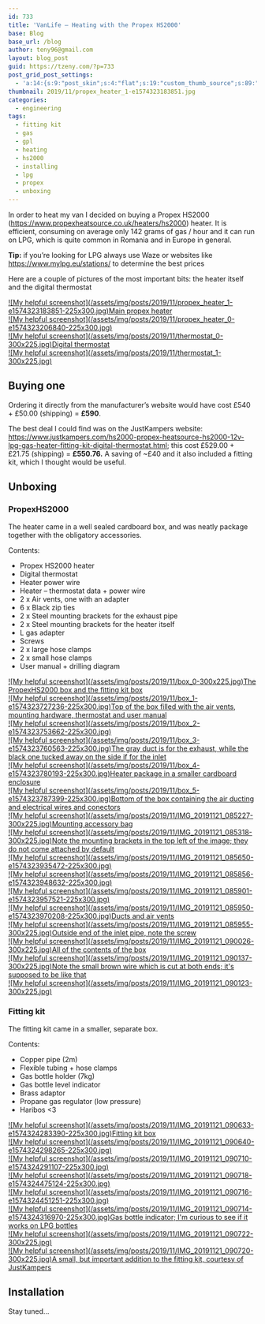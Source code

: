 ```yaml
---
id: 733
title: 'VanLife – Heating with the Propex HS2000'
base: Blog
base_url: /blog
author: teny96@gmail.com
layout: blog_post
guid: https://tzeny.com/?p=733
post_grid_post_settings:
  - 'a:14:{s:9:"post_skin";s:4:"flat";s:19:"custom_thumb_source";s:89:"https://tzeny.com/wp-content/plugins/post-grid/assets/frontend/css/images/placeholder.png";s:16:"thumb_custom_url";s:0:"";s:17:"font_awesome_icon";s:0:"";s:23:"font_awesome_icon_color";s:0:"";s:22:"font_awesome_icon_size";s:0:"";s:17:"custom_youtube_id";s:0:"";s:15:"custom_vimeo_id";s:0:"";s:21:"custom_dailymotion_id";s:0:"";s:14:"custom_mp3_url";s:0:"";s:20:"custom_soundcloud_id";s:0:"";s:16:"custom_video_MP4";s:0:"";s:16:"custom_video_OGV";s:0:"";s:17:"custom_video_WEBM";s:0:"";}'
thumbnail: 2019/11/propex_heater_1-e1574323183851.jpg
categories:
  - engineering
tags:
  - fitting kit
  - gas
  - gpl
  - heating
  - hs2000
  - installing
  - lpg
  - propex
  - unboxing
---
```

In order to heat my van I decided on buying a Propex HS2000 (<a rel="noreferrer noopener" aria-label=" (opens in a new tab)" href="https://www.propexheatsource.co.uk/heaters/hs2000" target="_blank">https://www.propexheatsource.co.uk/heaters/hs2000</a>) heater. It is efficient, consuming on average only 142 grams of gas / hour and it can run on LPG, which is quite common in Romania and in Europe in general.

**Tip:** if you’re looking for LPG always use Waze or websites like <a rel="noreferrer noopener" aria-label=" (opens in a new tab)" href="https://www.mylpg.eu/stations/" target="_blank">https://www.mylpg.eu/stations/</a> to determine the best prices

Here are a couple of pictures of the most important bits: the heater itself and the digital thermostat

<div class="wp-block-responsive-lightbox-gallery">
  <div class="rl-gallery-container rl-loading" id="rl-gallery-container-30" data-gallery_id="734"> <div class="rl-gallery rl-basicgrid-gallery " id="rl-gallery-30" data-gallery_no="30"> 
  
  <div class="rl-gallery-item">
    <a href="https://tzeny.com/wp-content/uploads/2019/11/propex_heater_1-e1574323183851.jpg" title="Main propex heater" data-rl_title="Main propex heater" class="rl-gallery-link" data-rl_caption="" data-rel="lightbox-gallery-30">![My helpful screenshot](/assets/img/posts/2019/11/propex_heater_1-e1574323183851-225x300.jpg)<span class="rl-gallery-caption"><span class="rl-gallery-item-title">Main propex heater</span></span></a>
  </div>
  
  <div class="rl-gallery-item">
    <a href="https://tzeny.com/wp-content/uploads/2019/11/propex_heater_0-e1574323206840.jpg" title="" data-rl_title="" class="rl-gallery-link" data-rl_caption="" data-rel="lightbox-gallery-30">![My helpful screenshot](/assets/img/posts/2019/11/propex_heater_0-e1574323206840-225x300.jpg)</a>
  </div>
  
  <div class="rl-gallery-item">
    <a href="https://tzeny.com/wp-content/uploads/2019/11/thermostat_0.jpg" title="Digital thermostat" data-rl_title="Digital thermostat" class="rl-gallery-link" data-rl_caption="" data-rel="lightbox-gallery-30">![My helpful screenshot](/assets/img/posts/2019/11/thermostat_0-300x225.jpg)<span class="rl-gallery-caption"><span class="rl-gallery-item-title">Digital thermostat</span></span></a>
  </div>
  
  <div class="rl-gallery-item">
    <a href="https://tzeny.com/wp-content/uploads/2019/11/thermostat_1.jpg" title="" data-rl_title="" class="rl-gallery-link" data-rl_caption="" data-rel="lightbox-gallery-30">![My helpful screenshot](/assets/img/posts/2019/11/thermostat_1-300x225.jpg)</a>
  </div>
</div></div></div> 

## Buying one

Ordering it directly from the manufacturer’s website would have cost £540 + £50.00 (shipping) = **£590**. 

The best deal I could find was on the JustKampers website: <a rel="noreferrer noopener" aria-label=" (opens in a new tab)" href="https://www.justkampers.com/hs2000-propex-heatsource-hs2000-12v-lpg-gas-heater-fitting-kit-digital-thermostat.html" target="_blank">https://www.justkampers.com/hs2000-propex-heatsource-hs2000-12v-lpg-gas-heater-fitting-kit-digital-thermostat.html</a>; this cost £529.00 + £21.75 (shipping) = **£550.76.** A saving of ~£40 and it also included a fitting kit, which I thought would be useful.

## Unboxing

### PropexHS2000

The heater came in a well sealed cardboard box, and was neatly package together with the obligatory accessories.

Contents:

  * Propex HS2000 heater
  * Digital thermostat
  * Heater power wire
  * Heater – thermostat data + power wire
  * 2 x Air vents, one with an adapter 
  * 6 x Black zip ties
  * 2 x Steel mounting brackets for the exhaust pipe
  * 2 x Steel mounting brackets for the heater itself
  * L gas adapter
  * Screws
  * 2 x large hose clamps
  * 2 x small hose clamps
  * User manual + drilling diagram

<div class="wp-block-responsive-lightbox-gallery">
  <div class="rl-gallery-container rl-loading" id="rl-gallery-container-31" data-gallery_id="740"> <div class="rl-gallery rl-basicgrid-gallery " id="rl-gallery-31" data-gallery_no="31"> 
  
  <div class="rl-gallery-item">
    <a href="https://tzeny.com/wp-content/uploads/2019/11/box_0.jpg" title="The PropexHS2000 box and the fitting kit box" data-rl_title="The PropexHS2000 box and the fitting kit box" class="rl-gallery-link" data-rl_caption="" data-rel="lightbox-gallery-31">![My helpful screenshot](/assets/img/posts/2019/11/box_0-300x225.jpg)<span class="rl-gallery-caption"><span class="rl-gallery-item-title">The PropexHS2000 box and the fitting kit box</span></span></a>
  </div>
  
  <div class="rl-gallery-item">
    <a href="https://tzeny.com/wp-content/uploads/2019/11/box_1-e1574323727236.jpg" title="Top of the box filled with the air vents, mounting hardware, thermostat and user manual" data-rl_title="Top of the box filled with the air vents, mounting hardware, thermostat and user manual" class="rl-gallery-link" data-rl_caption="" data-rel="lightbox-gallery-31">![My helpful screenshot](/assets/img/posts/2019/11/box_1-e1574323727236-225x300.jpg)<span class="rl-gallery-caption"><span class="rl-gallery-item-title">Top of the box filled with the air vents, mounting hardware, thermostat and user manual</span></span></a>
  </div>
  
  <div class="rl-gallery-item">
    <a href="https://tzeny.com/wp-content/uploads/2019/11/box_2-e1574323753662.jpg" title="" data-rl_title="" class="rl-gallery-link" data-rl_caption="" data-rel="lightbox-gallery-31">![My helpful screenshot](/assets/img/posts/2019/11/box_2-e1574323753662-225x300.jpg)</a>
  </div>
  
  <div class="rl-gallery-item">
    <a href="https://tzeny.com/wp-content/uploads/2019/11/box_3-e1574323760563.jpg" title="The gray duct is for the exhaust, while the black one tucked away on the side if for the inlet" data-rl_title="The gray duct is for the exhaust, while the black one tucked away on the side if for the inlet" class="rl-gallery-link" data-rl_caption="" data-rel="lightbox-gallery-31">![My helpful screenshot](/assets/img/posts/2019/11/box_3-e1574323760563-225x300.jpg)<span class="rl-gallery-caption"><span class="rl-gallery-item-title">The gray duct is for the exhaust, while the black one tucked away on the side if for the inlet</span></span></a>
  </div>
  
  <div class="rl-gallery-item">
    <a href="https://tzeny.com/wp-content/uploads/2019/11/box_4-e1574323780193.jpg" title="Heater package in a smaller cardboard enclosure" data-rl_title="Heater package in a smaller cardboard enclosure" class="rl-gallery-link" data-rl_caption="" data-rel="lightbox-gallery-31">![My helpful screenshot](/assets/img/posts/2019/11/box_4-e1574323780193-225x300.jpg)<span class="rl-gallery-caption"><span class="rl-gallery-item-title">Heater package in a smaller cardboard enclosure</span></span></a>
  </div>
  
  <div class="rl-gallery-item">
    <a href="https://tzeny.com/wp-content/uploads/2019/11/box_5-e1574323787399.jpg" title="Bottom of the box containing the air ducting and electrical wires and conectors" data-rl_title="Bottom of the box containing the air ducting and electrical wires and conectors" class="rl-gallery-link" data-rl_caption="" data-rel="lightbox-gallery-31">![My helpful screenshot](/assets/img/posts/2019/11/box_5-e1574323787399-225x300.jpg)<span class="rl-gallery-caption"><span class="rl-gallery-item-title">Bottom of the box containing the air ducting and electrical wires and conectors</span></span></a>
  </div>
  
  <div class="rl-gallery-item">
    <a href="https://tzeny.com/wp-content/uploads/2019/11/IMG_20191121_085227.jpg" title="Mounting accessory bag" data-rl_title="Mounting accessory bag" class="rl-gallery-link" data-rl_caption="" data-rel="lightbox-gallery-31">![My helpful screenshot](/assets/img/posts/2019/11/IMG_20191121_085227-300x225.jpg)<span class="rl-gallery-caption"><span class="rl-gallery-item-title">Mounting accessory bag</span></span></a>
  </div>
  
  <div class="rl-gallery-item">
    <a href="https://tzeny.com/wp-content/uploads/2019/11/IMG_20191121_085318.jpg" title="Note the mounting brackets in the top left of the image; they do not come attached by default" data-rl_title="Note the mounting brackets in the top left of the image; they do not come attached by default" class="rl-gallery-link" data-rl_caption="" data-rel="lightbox-gallery-31">![My helpful screenshot](/assets/img/posts/2019/11/IMG_20191121_085318-300x225.jpg)<span class="rl-gallery-caption"><span class="rl-gallery-item-title">Note the mounting brackets in the top left of the image; they do not come attached by default</span></span></a>
  </div>
  
  <div class="rl-gallery-item">
    <a href="https://tzeny.com/wp-content/uploads/2019/11/IMG_20191121_085650-e1574323935472.jpg" title="" data-rl_title="" class="rl-gallery-link" data-rl_caption="" data-rel="lightbox-gallery-31">![My helpful screenshot](/assets/img/posts/2019/11/IMG_20191121_085650-e1574323935472-225x300.jpg)</a>
  </div>
  
  <div class="rl-gallery-item">
    <a href="https://tzeny.com/wp-content/uploads/2019/11/IMG_20191121_085856-e1574323948632.jpg" title="" data-rl_title="" class="rl-gallery-link" data-rl_caption="" data-rel="lightbox-gallery-31">![My helpful screenshot](/assets/img/posts/2019/11/IMG_20191121_085856-e1574323948632-225x300.jpg)</a>
  </div>
  
  <div class="rl-gallery-item">
    <a href="https://tzeny.com/wp-content/uploads/2019/11/IMG_20191121_085901-e1574323957521.jpg" title="" data-rl_title="" class="rl-gallery-link" data-rl_caption="" data-rel="lightbox-gallery-31">![My helpful screenshot](/assets/img/posts/2019/11/IMG_20191121_085901-e1574323957521-225x300.jpg)</a>
  </div>
  
  <div class="rl-gallery-item">
    <a href="https://tzeny.com/wp-content/uploads/2019/11/IMG_20191121_085950-e1574323970208.jpg" title="Ducts and air vents" data-rl_title="Ducts and air vents" class="rl-gallery-link" data-rl_caption="" data-rel="lightbox-gallery-31">![My helpful screenshot](/assets/img/posts/2019/11/IMG_20191121_085950-e1574323970208-225x300.jpg)<span class="rl-gallery-caption"><span class="rl-gallery-item-title">Ducts and air vents</span></span></a>
  </div>
  
  <div class="rl-gallery-item">
    <a href="https://tzeny.com/wp-content/uploads/2019/11/IMG_20191121_085955.jpg" title="Outside end of the inlet pipe, note the screw" data-rl_title="Outside end of the inlet pipe, note the screw" class="rl-gallery-link" data-rl_caption="" data-rel="lightbox-gallery-31">![My helpful screenshot](/assets/img/posts/2019/11/IMG_20191121_085955-300x225.jpg)<span class="rl-gallery-caption"><span class="rl-gallery-item-title">Outside end of the inlet pipe, note the screw</span></span></a>
  </div>
  
  <div class="rl-gallery-item">
    <a href="https://tzeny.com/wp-content/uploads/2019/11/IMG_20191121_090026.jpg" title="All of the contents of the box" data-rl_title="All of the contents of the box" class="rl-gallery-link" data-rl_caption="" data-rel="lightbox-gallery-31">![My helpful screenshot](/assets/img/posts/2019/11/IMG_20191121_090026-300x225.jpg)<span class="rl-gallery-caption"><span class="rl-gallery-item-title">All of the contents of the box</span></span></a>
  </div>
  
  <div class="rl-gallery-item">
    <a href="https://tzeny.com/wp-content/uploads/2019/11/IMG_20191121_090137.jpg" title="Note the small brown wire which is cut at both ends; it's supposed to be like that" data-rl_title="Note the small brown wire which is cut at both ends; it's supposed to be like that" class="rl-gallery-link" data-rl_caption="" data-rel="lightbox-gallery-31">![My helpful screenshot](/assets/img/posts/2019/11/IMG_20191121_090137-300x225.jpg)<span class="rl-gallery-caption"><span class="rl-gallery-item-title">Note the small brown wire which is cut at both ends; it's supposed to be like that</span></span></a>
  </div>
  
  <div class="rl-gallery-item">
    <a href="https://tzeny.com/wp-content/uploads/2019/11/IMG_20191121_090123.jpg" title="" data-rl_title="" class="rl-gallery-link" data-rl_caption="" data-rel="lightbox-gallery-31">![My helpful screenshot](/assets/img/posts/2019/11/IMG_20191121_090123-300x225.jpg)</a>
  </div>
</div></div></div> 

### Fitting kit

The fitting kit came in a smaller, separate box. 

Contents:

  * Copper pipe (2m)
  * Flexible tubing + hose clamps
  * Gas bottle holder (7kg)
  * Gas bottle level indicator
  * Brass adaptor
  * Propane gas regulator (low pressure)
  * Haribos <3

<div class="wp-block-responsive-lightbox-gallery">
  <div class="rl-gallery-container rl-loading" id="rl-gallery-container-32" data-gallery_id="759"> <div class="rl-gallery rl-basicgrid-gallery " id="rl-gallery-32" data-gallery_no="32"> 
  
  <div class="rl-gallery-item">
    <a href="https://tzeny.com/wp-content/uploads/2019/11/IMG_20191121_090633-e1574324283390.jpg" title="Fitting kit box" data-rl_title="Fitting kit box" class="rl-gallery-link" data-rl_caption="" data-rel="lightbox-gallery-32">![My helpful screenshot](/assets/img/posts/2019/11/IMG_20191121_090633-e1574324283390-225x300.jpg)<span class="rl-gallery-caption"><span class="rl-gallery-item-title">Fitting kit box</span></span></a>
  </div>
  
  <div class="rl-gallery-item">
    <a href="https://tzeny.com/wp-content/uploads/2019/11/IMG_20191121_090640-e1574324298265.jpg" title="" data-rl_title="" class="rl-gallery-link" data-rl_caption="" data-rel="lightbox-gallery-32">![My helpful screenshot](/assets/img/posts/2019/11/IMG_20191121_090640-e1574324298265-225x300.jpg)</a>
  </div>
  
  <div class="rl-gallery-item">
    <a href="https://tzeny.com/wp-content/uploads/2019/11/IMG_20191121_090710-e1574324291107.jpg" title="" data-rl_title="" class="rl-gallery-link" data-rl_caption="" data-rel="lightbox-gallery-32">![My helpful screenshot](/assets/img/posts/2019/11/IMG_20191121_090710-e1574324291107-225x300.jpg)</a>
  </div>
  
  <div class="rl-gallery-item">
    <a href="https://tzeny.com/wp-content/uploads/2019/11/IMG_20191121_090718-e1574324475124.jpg" title="" data-rl_title="" class="rl-gallery-link" data-rl_caption="" data-rel="lightbox-gallery-32">![My helpful screenshot](/assets/img/posts/2019/11/IMG_20191121_090718-e1574324475124-225x300.jpg)</a>
  </div>
  
  <div class="rl-gallery-item">
    <a href="https://tzeny.com/wp-content/uploads/2019/11/IMG_20191121_090716-e1574324451251.jpg" title="" data-rl_title="" class="rl-gallery-link" data-rl_caption="" data-rel="lightbox-gallery-32">![My helpful screenshot](/assets/img/posts/2019/11/IMG_20191121_090716-e1574324451251-225x300.jpg)</a>
  </div>
  
  <div class="rl-gallery-item">
    <a href="https://tzeny.com/wp-content/uploads/2019/11/IMG_20191121_090714-e1574324316970.jpg" title="Gas bottle indicator; I'm curious to see if it works on LPG bottles" data-rl_title="Gas bottle indicator; I'm curious to see if it works on LPG bottles" class="rl-gallery-link" data-rl_caption="" data-rel="lightbox-gallery-32">![My helpful screenshot](/assets/img/posts/2019/11/IMG_20191121_090714-e1574324316970-225x300.jpg)<span class="rl-gallery-caption"><span class="rl-gallery-item-title">Gas bottle indicator; I'm curious to see if it works on LPG bottles</span></span></a>
  </div>
  
  <div class="rl-gallery-item">
    <a href="https://tzeny.com/wp-content/uploads/2019/11/IMG_20191121_090722.jpg" title="" data-rl_title="" class="rl-gallery-link" data-rl_caption="" data-rel="lightbox-gallery-32">![My helpful screenshot](/assets/img/posts/2019/11/IMG_20191121_090722-300x225.jpg)</a>
  </div>
  
  <div class="rl-gallery-item">
    <a href="https://tzeny.com/wp-content/uploads/2019/11/IMG_20191121_090720.jpg" title="A small, but important addition to the fitting kit, courtesy of JustKampers" data-rl_title="A small, but important addition to the fitting kit, courtesy of JustKampers" class="rl-gallery-link" data-rl_caption="" data-rel="lightbox-gallery-32">![My helpful screenshot](/assets/img/posts/2019/11/IMG_20191121_090720-300x225.jpg)<span class="rl-gallery-caption"><span class="rl-gallery-item-title">A small, but important addition to the fitting kit, courtesy of JustKampers</span></span></a>
  </div>
</div></div></div> 

## Installation

Stay tuned…
